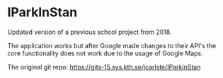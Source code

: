 # IParkInStan
Updated version of a previous school project from 2018. 

The application works but after Google made changes to their API's the core functionality does not work due to the usage of Google Maps. 

The original git repo: https://gits-15.sys.kth.se/jcarlste/IParkinStan
